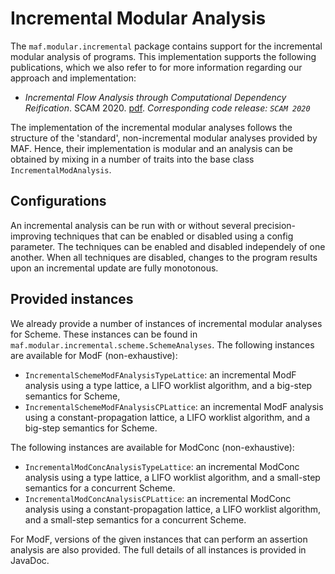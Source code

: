 # Incremental Modular Analysis

The `maf.modular.incremental` package contains support for the incremental modular analysis of programs. This
implementation supports the following publications, which we also refer to for more information regarding our approach
and implementation:

* _Incremental Flow Analysis through Computational Dependency Reification_. SCAM
  2020. [pdf](http://soft.vub.ac.be/Publications/2020/vub-tr-soft-20-12.pdf). _Corresponding code release: `SCAM 2020`_

The implementation of the incremental modular analyses follows the structure of the 'standard', non-incremental modular
analyses provided by MAF. Hence, their implementation is modular and an analysis can be obtained by mixing in a number
of traits into the base class `IncrementalModAnalysis`.

## Configurations

An incremental analysis can be run with or without several precision-improving techniques that can be enabled or disabled
using a config parameter. The techniques can be enabled and disabled independely of one another. When all techniques are
disabled, changes to the program results upon an incremental update are fully monotonous.

## Provided instances

We already provide a number of instances of incremental modular analyses for Scheme. These instances can be found
in `maf.modular.incremental.scheme.SchemeAnalyses`. The following instances are available for ModF (non-exhaustive):

* `IncrementalSchemeModFAnalysisTypeLattice`: an incremental ModF analysis using a type lattice, a LIFO worklist
  algorithm, and a big-step semantics for Scheme,
* `IncrementalSchemeModFAnalysisCPLattice`: an incremental ModF analysis using a constant-propagation lattice, a LIFO
  worklist algorithm, and a big-step semantics for Scheme.

The following instances are available for ModConc (non-exhaustive):

* `IncrementalModConcAnalysisTypeLattice`: an incremental ModConc analysis using a type lattice, a LIFO worklist
  algorithm, and a small-step semantics for a concurrent Scheme.
* `IncrementalModConcAnalysisCPLattice`: an incremental ModConc analysis using a constant-propagation lattice, a LIFO
  worklist algorithm, and a small-step semantics for a concurrent Scheme.

For ModF, versions of the given instances that can perform an assertion analysis are also provided. The full details of
all instances is provided in JavaDoc.
